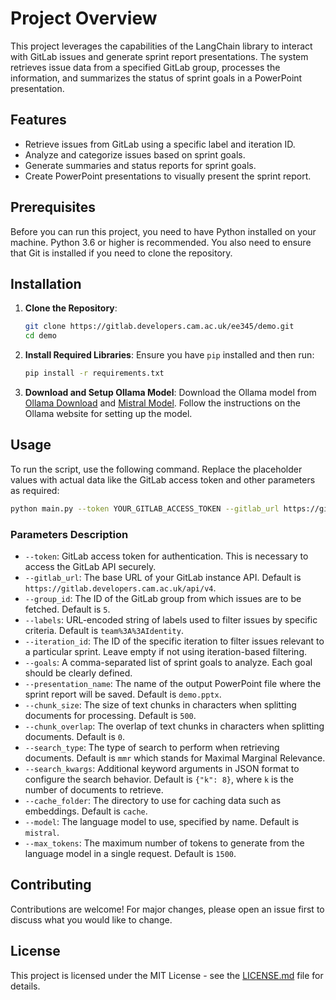 # Project Overview

This project leverages the capabilities of the LangChain library to interact with GitLab issues and generate sprint report presentations. The system retrieves issue data from a specified GitLab group, processes the information, and summarizes the status of sprint goals in a PowerPoint presentation.

## Features

- Retrieve issues from GitLab using a specific label and iteration ID.
- Analyze and categorize issues based on sprint goals.
- Generate summaries and status reports for sprint goals.
- Create PowerPoint presentations to visually present the sprint report.

## Prerequisites

Before you can run this project, you need to have Python installed on your machine. Python 3.6 or higher is recommended. You also need to ensure that Git is installed if you need to clone the repository.

## Installation

1. **Clone the Repository**:
   ```bash
   git clone https://gitlab.developers.cam.ac.uk/ee345/demo.git
   cd demo
   ```

2. **Install Required Libraries**:
   Ensure you have `pip` installed and then run:
   ```bash
   pip install -r requirements.txt
   ```

3. **Download and Setup Ollama Model**:
   Download the Ollama model from [Ollama Download](https://ollama.com/download) and [Mistral Model](https://ollama.com/library/mistral). Follow the instructions on the Ollama website for setting up the model.

## Usage

To run the script, use the following command. Replace the placeholder values with actual data like the GitLab access token and other parameters as required:

```bash
python main.py --token YOUR_GITLAB_ACCESS_TOKEN --gitlab_url https://gitlab.developers.cam.ac.uk/api/v4 --iteration_id=368 --goals "Front End Error Reporting,Gain access to account data (held in Entra ID and in our own systems) to start to understand user breakdown/profiles between Raven/Azure"
```

### Parameters Description

- `--token`: GitLab access token for authentication. This is necessary to access the GitLab API securely.
- `--gitlab_url`: The base URL of your GitLab instance API. Default is `https://gitlab.developers.cam.ac.uk/api/v4`.
- `--group_id`: The ID of the GitLab group from which issues are to be fetched. Default is `5`.
- `--labels`: URL-encoded string of labels used to filter issues by specific criteria. Default is `team%3A%3AIdentity`.
- `--iteration_id`: The ID of the specific iteration to filter issues relevant to a particular sprint. Leave empty if not using iteration-based filtering.
- `--goals`: A comma-separated list of sprint goals to analyze. Each goal should be clearly defined.
- `--presentation_name`: The name of the output PowerPoint file where the sprint report will be saved. Default is `demo.pptx`.
- `--chunk_size`: The size of text chunks in characters when splitting documents for processing. Default is `500`.
- `--chunk_overlap`: The overlap of text chunks in characters when splitting documents. Default is `0`.
- `--search_type`: The type of search to perform when retrieving documents. Default is `mmr` which stands for Maximal Marginal Relevance.
- `--search_kwargs`: Additional keyword arguments in JSON format to configure the search behavior. Default is `{"k": 8}`, where `k` is the number of documents to retrieve.
- `--cache_folder`: The directory to use for caching data such as embeddings. Default is `cache`.
- `--model`: The language model to use, specified by name. Default is `mistral`.
- `--max_tokens`: The maximum number of tokens to generate from the language model in a single request. Default is `1500`.

## Contributing

Contributions are welcome! For major changes, please open an issue first to discuss what you would like to change.

## License

This project is licensed under the MIT License - see the [LICENSE.md](LICENSE) file for details.
